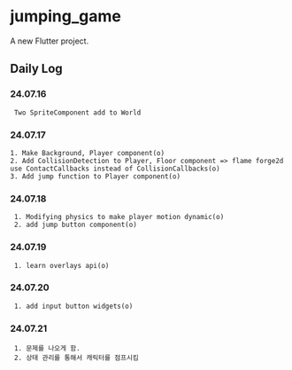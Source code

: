 # jumping_game

A new Flutter project.

## Daily Log

### 24.07.16

     Two SpriteComponent add to World

### 24.07.17

    1. Make Background, Player component(o)
    2. Add CollisionDetection to Player, Floor component => flame forge2d use ContactCallbacks instead of CollisionCallbacks(o)
    3. Add jump function to Player component(o)

### 24.07.18

     1. Modifying physics to make player motion dynamic(o)
     2. add jump button component(o)

### 24.07.19

     1. learn overlays api(o)

### 24.07.20

     1. add input button widgets(o)

### 24.07.21

     1. 문제를 나오게 함.
     2. 상태 관리를 통해서 캐릭터를 점프시킴

